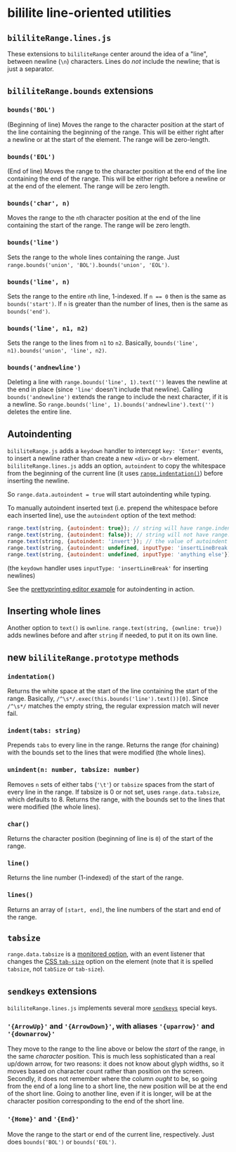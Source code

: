 # bililite line-oriented utilities

## `bililiteRange.lines.js`

These extensions to `bililiteRange` center around the idea of a "line", between newline (`\n`) characters. Lines do *not* include the newline; that is
just a separator. 

## `bililiteRange.bounds` extensions

### `bounds('BOL')`

(Beginning of line) Moves the range to the character position at the start of the line containing the beginning of the range. This will be
either right after a newline or at the start of the element. The range will be zero-length.

### `bounds('EOL')`

(End of line) Moves the range to the character position at the end of the line containing the end of the range. This will be either right before a
newline or at the end of the element. The range will be zero length.

### `bounds('char', n)`

Moves the range to the `n`th character position at the end of the line containing the start of the range. The range will be zero length.

### `bounds('line')`

Sets the range to the whole lines containing the range. Just `range.bounds('union', 'BOL').bounds('union', 'EOL')`.

### `bounds('line', n)`

Sets the range to the entire `n`th line, 1-indexed. If `n == 0` then is the same as `bounds('start')`. If `n` is greater than the number of lines,
then is the same as `bounds('end')`.

### `bounds('line', n1, n2)`

Sets the range to the lines from `n1` to `n2`. Basically, `bounds('line', n1).bounds('union', 'line', n2)`.

### `bounds('andnewline')`

Deleting a line with `range.bounds('line', 1).text('')` leaves the newline at the end in place (since `'line'` doesn't include that newline). 
Calling `bounds('andnewline')` extends the range to include the next character, if it is a newline. So 
`range.bounds('line', 1).bounds('andnewline').text('')` deletes the entire line.

## Autoindenting

`bililiteRange.js` adds a `keydown` handler to intercept `key: 'Enter'` events, to insert a newline rather than create a new `<div>` or `<br>`
element. `bililiteRange.lines.js` adds an option, `autoindent` to copy the whitespace from the beginning of the current line (it uses
[`range.indentation()`](#indentation)) before inserting the newline.

So `range.data.autoindent = true` will start autoindenting while typing. 

To manually autoindent inserted text (i.e. prepend the whitespace before each inserted line), use the `autoindent` option of the text method:

```js
range.text(string, {autoindent: true}); // string will have range.indentation() prepended to each line of string
range.text(string, {autoindent: false}); // string will not have range.indentation() prepended to each line of string (no matter what the value of range.data.autoindent)
range.text(string, {autoindent: 'invert'}); // the value of autoindent will be set to !range.data.autoindent
range.text(string, {autoindent: undefined, inputType: 'insertLineBreak'}); // the value of autoindent will be set to range.data.autoindent
range.text(string, {autoindent: undefined, inputType: 'anything else'}); // the value of autoindent will be set to false
```

(the `keydown` handler uses `inputType: 'insertLineBreak'` for inserting newlines)

See the [prettyprinting editor example](../test/prismeditor.html) for autoindenting in action.

## Inserting whole lines

Another option to `text()` is `ownline`. `range.text(string, {ownline: true})` adds newlines before and after `string` if needed, to put it
on its own line.

## new `bililiteRange.prototype` methods

### `indentation()`

Returns the white space at the start of the line containing the start of the range. Basically, `/^\s*/.exec(this.bounds('line').text())[0]`. Since 
`/^\s*/` matches the empty string, the regular expression match will never fail.

### `indent(tabs: string)`

Prepends `tabs` to every line in the range. Returns the range (for chaining) with the bounds set to the lines that were modified (the whole lines).

### `unindent(n: number, tabsize: number)`

Removes `n` sets of either tabs (`'\t'`) or `tabsize` spaces from the start of every line in the range.
If tabsize is 0 or not set, uses `range.data.tabsize`, which defaults to 8.
Returns the range, with the bounds set to the lines that were modified (the whole lines).

### `char()`

Returns the character position (beginning of line is `0`) of the start of the range.

### `line()`

Returns the line number (1-indexed) of the start of the range.

### `lines()`

Returns an array of `[start, end]`, the line numbers of the start and end of the range.

## `tabsize`

`range.data.tabsize` is a [monitored option](data.md#monitored-options), with an event listener that changes the 
[CSS `tab-size`](https://developer.mozilla.org/en-US/docs/Web/CSS/tab-size) option on the
element (note that it is spelled `tabsize`, not `tabSize` or `tab-size`).

## `sendkeys` extensions

`bililiteRange.lines.js` implements several more [`sendkeys`](sendkeys.md) special keys.

### `'{ArrowUp}'` and `'{ArrowDown}'`, with aliases `'{uparrow}'` and `'{downarrow}'`

They move to the range to the line above or below the *start* of the range, in the same *character* position. This is much less sophisticated than a real
up/down arrow, for two reasons: it does not know about glyph widths, so it moves based on character count rather than position on the screen. Secondly, it does not
remember where the column *ought* to be, so going from the end of a long line to a short line, the new position will be at the end of the short line. Going to another
line, even if it is longer, will be at the character position corresponding to the end of the short line.

### `'{Home}'` and `'{End}'`

Move the range to the start or end of the current line, respectively. Just does `bounds('BOL')` or `bounds('EOL')`.
